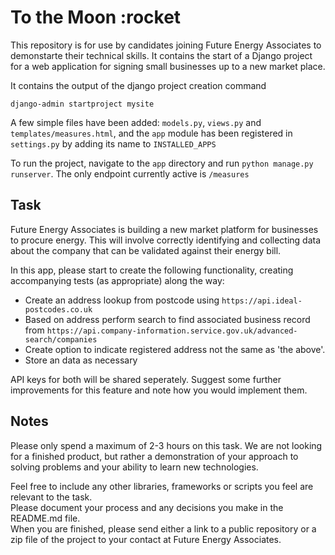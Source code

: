 # To the Moon :rocket 

This repository is for use by candidates joining Future Energy Associates to demonstarte their technical skills. It contains the start of a Django project for a web application for signing small businesses up to a new market place.

It contains the output of the django project creation command
```
django-admin startproject mysite
```

A few simple files have been added: `models.py`, `views.py` and `templates/measures.html`, and the `app` module has been registered in `settings.py` by adding its name to `INSTALLED_APPS`  

To run the project, navigate to the `app` directory and run `python manage.py runserver`. The only endpoint currently active is `/measures` 

## Task

Future Energy Associates is building a new market platform for businesses to procure energy. This will involve correctly identifying and collecting data about the company that can be validated against their energy bill.  

In this app, please start to create the following functionality, creating accompanying tests (as appropriate) along the way:
- Create an address lookup from postcode using `https://api.ideal-postcodes.co.uk` 
- Based on address perform search to find associated business record from `https://api.company-information.service.gov.uk/advanced-search/companies`
- Create option to indicate registered address not the same as 'the above'.
- Store an data as necessary 

API keys for both will be shared seperately. Suggest some further improvements for this feature and note how you would implement them.

## Notes

Please only spend a maximum of 2-3 hours on this task. We are not looking for a finished product, but rather a demonstration of your approach to solving problems and your ability to learn new technologies.

Feel free to include any other libraries, frameworks or scripts you feel are relevant to the task.  
Please document your process and any decisions you make in the README.md file.  
When you are finished, please send either a link to a public repository or a zip file of the project to your contact at Future Energy Associates.
